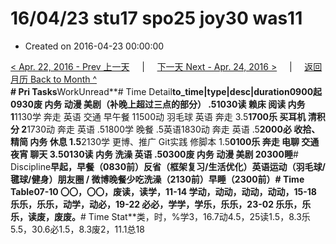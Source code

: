 # 16/04/23 stu17 spo25 joy30 was11

* Created on 2016-04-23 00:00:00

[&lt; Apr. 22, 2016 - Prev 上一天](d22.md)     \|     [下一天 Next - Apr. 24, 2016 &gt;](d24.md)     \|     [返回月历 Back to Month ^](index.md)   
 **\# Pri Tasks**WorkUnread**\# Time Detail**to\_time\|type\|desc\|duration0900起0930废 内务 动漫 美剧（补晚上超过三点的部分） .51030读 赖床 阅读 内务 1**1130学 奔走 英语 交通 早午餐 11500动 羽毛球 英语 奔走 3.5**1700乐 买耳机 清积分 2**1730动 奔走 英语 .51800学 晚餐 .5英语1830动 奔走 英语 .5**2000必 收拾、精简 内务 休息 1.5**2130学 更博、推广 Git实践 修脚本 1.5**0100乐 奔走 电聊 交通 夜宵 聊天 3.50130读 内务 洗澡 英语 .50300废 内务 动漫 美剧 20300睡**\# Discipline**早起，早餐（0830前）**反省（框架复习/生活优化）**英语运动（羽毛球/毽球/健身）朋友圈 / 微博晚餐少吃洗澡（2130前）早睡（2300前）**\# Time Table**07-10 〇〇，〇〇，废读，读学，11-14 学动，动动，动动，动动，15-18 乐乐，乐乐，动学，动必，19-22 必必，学学，学乐，乐乐，23-02 乐乐，乐乐，读废，废废。**\# Time Stat**类，时，%学3，16.7动4.5，25读1.5，8.3乐5.5，30.6必1.5，8.3废2，11.1总18


